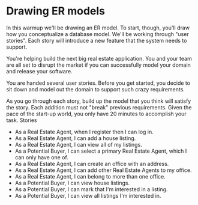 Drawing ER models
==============

In this warmup we'll be drawing an ER model. To start, though, you'll draw how you conceptualize a database model. We'll be working through "user stories". Each story will introduce a new feature that the system needs to support.

You're helping build the next big real estate application. You and your team are all set to disrupt the market if you can successfully model your domain and release your software.

You are handed several user stories. Before you get started, you decide to sit down and model out the domain to support such crazy requirements.

As you go through each story, build up the model that you think will satisfy the story. Each addition must not "break" previous requirements. Given the pace of the start-up world, you only have 20 minutes to accomplish your task.
Stories

* As a Real Estate Agent, when I register then I can log in.
* As a Real Estate Agent, I can add a house listing.
* As a Real Estate Agent, I can view all of my listings.
* As a Potential Buyer, I can select a primary Real Estate Agent, which I can only have one of.
* As a Real Estate Agent, I can create an office with an address.
* As a Real Estate Agent, I can add other Real Estate Agents to my office.
* As a Real Estate Agent, I can belong to more than one office.
* As a Potential Buyer, I can view house listings.
* As a Potential Buyer, I can mark that I'm interested in a listing.
* As a Potential Buyer, I can view all listings I'm interested in.

